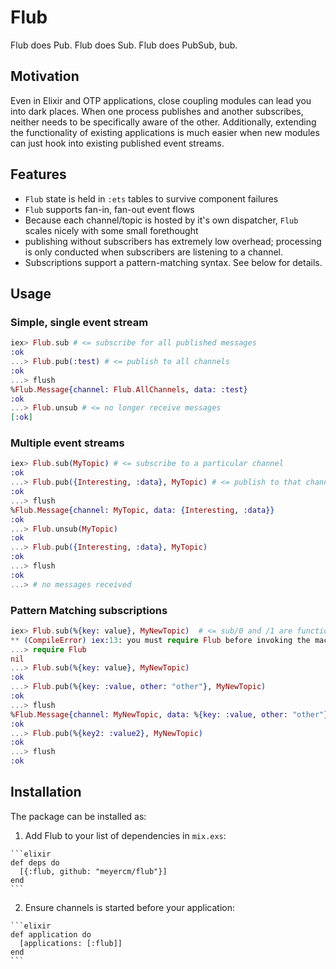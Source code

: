# Flub

Flub does Pub. Flub does Sub. Flub does PubSub, bub.

## Motivation

Even in Elixir and OTP applications, close coupling modules can lead you into
dark places.  When one process publishes and another subscribes, neither needs
to be specifically aware of the other.  Additionally, extending the
functionality of existing applications is much easier when new modules can just
hook into existing published event streams.

## Features

- `Flub` state is held in `:ets` tables to survive component failures
- `Flub` supports fan-in, fan-out event flows
- Because each channel/topic is hosted by it's own dispatcher, `Flub` scales
nicely with some small forethought
- publishing without subscribers has extremely low overhead; processing is only
conducted when subscribers are listening to a channel.
- Subscriptions support a pattern-matching syntax. See below for details.

## Usage

### Simple, single event stream
```elixir
iex> Flub.sub # <= subscribe for all published messages
:ok
...> Flub.pub(:test) # <= publish to all channels
:ok
...> flush
%Flub.Message{channel: Flub.AllChannels, data: :test}
:ok
...> Flub.unsub # <= no longer receive messages
[:ok]
```

### Multiple event streams
```elixir
iex> Flub.sub(MyTopic) # <= subscribe to a particular channel
:ok
...> Flub.pub({Interesting, :data}, MyTopic) # <= publish to that channel
:ok
...> flush
%Flub.Message{channel: MyTopic, data: {Interesting, :data}}
:ok
...> Flub.unsub(MyTopic)
:ok
...> Flub.pub({Interesting, :data}, MyTopic)
:ok
...> flush  
:ok
...> # no messages received
```

### Pattern Matching subscriptions

```elixir
iex> Flub.sub(%{key: value}, MyNewTopic)  # <= sub/0 and /1 are functions
** (CompileError) iex:13: you must require Flub before invoking the macro Flub.sub/2
...> require Flub
nil
...> Flub.sub(%{key: value}, MyNewTopic)
:ok
...> Flub.pub(%{key: :value, other: "other"}, MyNewTopic)
:ok
...> flush
%Flub.Message{channel: MyNewTopic, data: %{key: :value, other: "other"}}
:ok
...> Flub.pub(%{key2: :value2}, MyNewTopic)
:ok
...> flush
:ok
```

## Installation

The package can be installed as:

  1. Add Flub to your list of dependencies in `mix.exs`:

    ```elixir
    def deps do
      [{:flub, github: "meyercm/flub"}]
    end
    ```

  2. Ensure channels is started before your application:

    ```elixir
    def application do
      [applications: [:flub]]
    end
    ```
